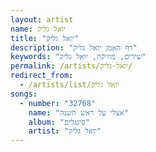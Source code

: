 ```yaml
---
layout: artist
name: יואל גליק
title: "יואל גליק"
description: "דף האמן יואל גליק"
keywords: "שירים, מוזיקה, יואל גליק"
permalink: /artists/יואל-גליק/
redirect_from:
  - /artists/list/יואל גליק
songs:
  - number: "32768"
    name: "אצלי על ראש השנה"
    album: "סינגלים"
    artist: "יואל גליק"
---
```

